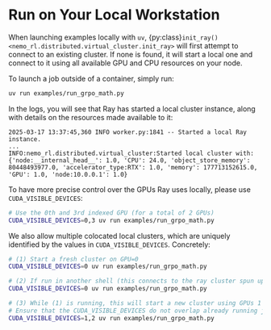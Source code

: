 # Run on Your Local Workstation

When launching examples locally with `uv`, {py:class}`init_ray() <nemo_rl.distributed.virtual_cluster.init_ray>` will first attempt to connect to an existing cluster. If none is found, it will start a local one and connect to it using all available GPU and CPU resources on your node.

To launch a job outside of a container, simply run:

```sh
uv run examples/run_grpo_math.py
```

In the logs, you will see that Ray has started a local cluster instance, along with details on the resources made available to it:
```
2025-03-17 13:37:45,360 INFO worker.py:1841 -- Started a local Ray instance.
...
INFO:nemo_rl.distributed.virtual_cluster:Started local cluster with: {'node:__internal_head__': 1.0, 'CPU': 24.0, 'object_store_memory': 80448493977.0, 'accelerator_type:RTX': 1.0, 'memory': 177713152615.0, 'GPU': 1.0, 'node:10.0.0.1': 1.0}
```

To have more precise control over the GPUs Ray uses locally, please use `CUDA_VISIBLE_DEVICES`:

```sh
# Use the 0th and 3rd indexed GPU (for a total of 2 GPUs)
CUDA_VISIBLE_DEVICES=0,3 uv run examples/run_grpo_math.py
```

We also allow multiple colocated local clusters, which are uniquely identified by the values in
`CUDA_VISIBLE_DEVICES`. Concretely:

```sh
# (1) Start a fresh cluster on GPU=0
CUDA_VISIBLE_DEVICES=0 uv run examples/run_grpo_math.py

# (2) If run in another shell (this connects to the ray cluster spun up in (1))
CUDA_VISIBLE_DEVICES=0 uv run examples/run_grpo_math.py

# (3) While (1) is running, this will start a new cluster using GPUs 1 and 2 without interferring with (1)
# Ensure that the CUDA_VISIBLE_DEVICES do not overlap already running jobs.
CUDA_VISIBLE_DEVICES=1,2 uv run examples/run_grpo_math.py
```
